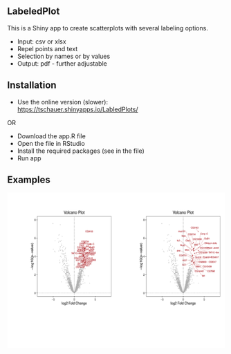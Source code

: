 ## LabeledPlot

This is a Shiny app to create scatterplots with several labeling options.

* Input: csv or xlsx
* Repel points and text
* Selection by names or by values
* Output: pdf - further adjustable


## Installation

* Use the online version (slower): https://tschauer.shinyapps.io/LabledPlots/

OR

* Download the app.R file
* Open the file in RStudio
* Install the required packages (see in the file)
* Run app


## Examples


<img src="README_files/figure-html/unnamed-chunk-1-1.png" style="display: block; margin: auto auto auto 0;" />



